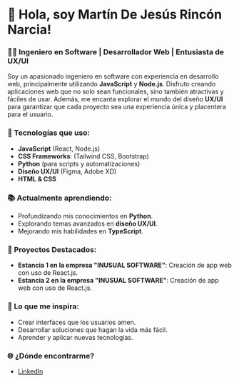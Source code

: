 # 👋 Hola, soy Martín De Jesús Rincón Narcia!

### 👨‍💻 Ingeniero en Software | Desarrollador Web | Entusiasta de UX/UI

Soy un apasionado ingeniero en software con experiencia en desarrollo web, principalmente utilizando **JavaScript** y **Node.js**. Disfruto creando aplicaciones web que no solo sean funcionales, sino también atractivas y fáciles de usar. Además, me encanta explorar el mundo del diseño **UX/UI** para garantizar que cada proyecto sea una experiencia única y placentera para el usuario.

### 🔧 Tecnologías que uso:
- **JavaScript** (React, Node.js)
- **CSS Frameworks**: (Tailwind CSS, Bootstrap)
- **Python** (para scripts y automatizaciones)
- **Diseño UX/UI** (Figma, Adobe XD)
- **HTML & CSS** 

### 📚 Actualmente aprendiendo:
- Profundizando mis conocimientos en **Python**.
- Explorando temas avanzados en **diseño UX/UI**.
- Mejorando mis habilidades en **TypeScript**.

### 🚀 Proyectos Destacados:
- **Estancia 1 en la empresa "INUSUAL SOFTWARE"**: Creación de app web con uso de React.js.
- **Estancia 2 en la empresa "INUSUAL SOFTWARE"**: Creación de app web con uso de React.js.

### 🎨 Lo que me inspira:
- Crear interfaces que los usuarios amen.
- Desarrollar soluciones que hagan la vida más fácil.
- Aprender y aplicar nuevas tecnologías.

### 🌐 ¿Dónde encontrarme?
- [LinkedIn](https://www.linkedin.com/in/martin-rinc%C3%B3n-narcia-979417290/)

<!--
[Twitter](enlace a tu perfil de Twitter)
[Portafolio](enlace a tu portafolio)
-->


<!--
**mrinconnarcia/mrinconnarcia** is a ✨ _special_ ✨ repository because its `README.md` (this file) appears on your GitHub profile.

Here are some ideas to get you started:

- 🔭 I’m currently working on ...
- 🌱 I’m currently learning ...
- 👯 I’m looking to collaborate on ...
- 🤔 I’m looking for help with ...
- 💬 Ask me about ...
- 📫 How to reach me: ...
- 😄 Pronouns: ...
- ⚡ Fun fact: ...
-->
